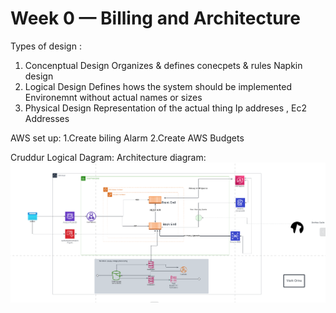 # Week 0 — Billing and Architecture

Types of design :
1. Concenptual Design
      Organizes & defines conecpets & rules
      Napkin design
2. Logical Design 
    Defines hows the system should be implemented
    Environemnt without actual names or sizes 
3. Physical Design
     Representation of the actual thing 
    Ip addreses , Ec2 Addresses

AWS set up:
 1.Create biling Alarm 
 2.Create AWS Budgets 




Cruddur Logical Dagram:
Architecture diagram:![Cruddur](https://github.com/OrinaOisera/aws-bootcamp-cruddur-2023/blob/main/aws_crddur_app.png)

